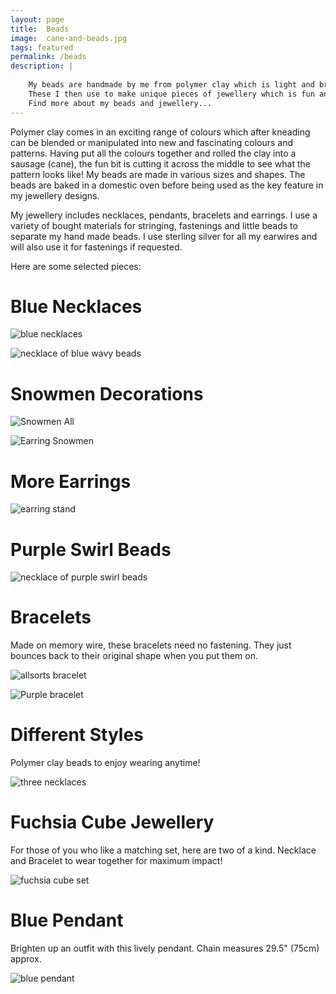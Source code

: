 ```yaml
---
layout: page
title:  Beads
image:  cane-and-beads.jpg
tags: featured
permalink: /beads
description: |
    
    My beads are handmade by me from polymer clay which is light and brightly coloured.
    These I then use to make unique pieces of jewellery which is fun and easy to wear, and available to purchase.
    Find more about my beads and jewellery...
---
```


Polymer clay comes in an exciting range of colours which after kneading can be blended or manipulated into new and fascinating colours and patterns.  Having put all the colours together and rolled the clay into a sausage (cane), the fun bit is cutting it across the middle to see what the pattern looks like!
My beads are made in various sizes and shapes. The beads are baked in a domestic oven before being used as the key feature in my jewellery designs.

My jewellery includes necklaces, pendants, bracelets and earrings. I use a variety of bought materials for stringing, fastenings and little beads to separate my hand made beads. I use sterling silver for all my earwires and will also use it for fastenings if requested.

Here are some selected pieces:

# Blue Necklaces

![blue necklaces](/images/Blue-Necklaces.jpg)

![necklace of blue wavy beads](/images/Blue-Wavy.jpg)

# Snowmen Decorations

![Snowmen All](/images/Snowmen-All.jpg)

![Earring Snowmen](/images/Earring-Snowmen.jpg)

# More Earrings

![earring stand](/images/Earring-Stand.jpg)

# Purple Swirl Beads

![necklace of purple swirl beads](/images/Purple-Swirl.jpg)

# Bracelets

Made on memory wire, these bracelets need no fastening. They just bounces back to their original shape when you put them on.

![allsorts bracelet](/images/Allsorts-Bracelet.jpg)

![Purple bracelet](/images/Purple-Bracelet.jpg)

# Different Styles

Polymer clay beads to enjoy wearing anytime!

![three necklaces](/images/Three-Necklaces.jpg)

# Fuchsia Cube Jewellery

For those of you who like a matching set, here are two of a kind.
Necklace and Bracelet to wear together for maximum impact!

![fuchsia cube set](/images/Fuchsia-Cubes.jpg)

# Blue Pendant

Brighten up an outfit with this lively pendant. 
Chain measures 29.5" (75cm) approx.

![blue pendant](/images/Blue-Pendant.jpg)
